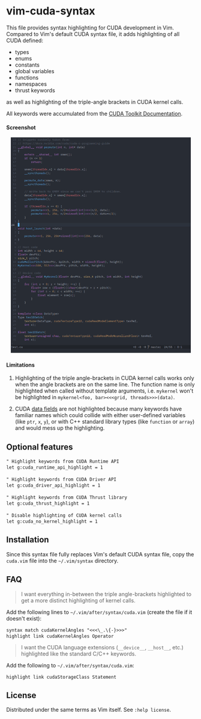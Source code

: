# vim-cuda-syntax

This file provides syntax highlighting for CUDA development in Vim. Compared to
Vim's default CUDA syntax file, it adds highlighting of all CUDA defined:
- types
- enums
- constants
- global variables
- functions
- namespaces
- thrust keywords

as well as highlighting of the triple-angle brackets in CUDA kernel calls.

All keywords were accumulated from the
[CUDA Toolkit Documentation](http://docs.nvidia.com/cuda/index.html).

#### Screenshot

<dl>
<p align="center">
<img src="./screenshot-cuda-onedark.png" width="480"/>
</p>
</dl>

#### Limitations

1. Highlighting of the triple angle-brackets in CUDA kernel calls works only
   when the angle brackets are on the same line. The function name is only
   highlighted when called without template arguments, i.e. `mykernel` won't be
   highlighted in `mykernel<foo, bar><<<grid, threads>>>(data)`.

2. CUDA [data fields](https://docs.nvidia.com/cuda/cuda-runtime-api/functions.html#functions)
   are not highlighted because many keywords have familiar names which could
   collide with either user-defined variables (like `ptr`, `x`, `y`), or with
   C++ standard library types (like `function` or `array`) and would mess up the
   highlighting.


## Optional features

```vim
" Highlight keywords from CUDA Runtime API
let g:cuda_runtime_api_highlight = 1

" Highlight keywords from CUDA Driver API
let g:cuda_driver_api_highlight = 1

" Highlight keywords from CUDA Thrust library
let g:cuda_thrust_highlight = 1

" Disable highlighting of CUDA kernel calls
let g:cuda_no_kernel_highlight = 1
```


## Installation

Since this syntax file fully replaces Vim's default CUDA syntax file, copy the
`cuda.vim` file into the `~/.vim/syntax` directory.


## FAQ

> I want everything in-between the triple angle-brackets highlighted to get a
> more distinct highlighting of kernel calls.

Add the following lines to `~/.vim/after/syntax/cuda.vim` (create the file if
it doesn't exist):
```vim
syntax match cudaKernelAngles "<<<\_.\{-}>>>"
highlight link cudaKernelAngles Operator
```

> I want the CUDA language extensions (`__device__`, `__host__`, etc.)
> highlighted like the standard C/C++ keywords.

Add the following to `~/.vim/after/syntax/cuda.vim`:
```vim
highlight link cudaStorageClass Statement
```


## License

Distributed under the same terms as Vim itself. See `:help license`.
